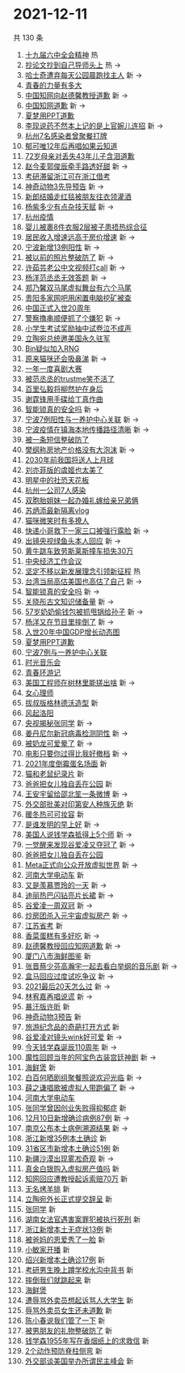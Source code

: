 # 2021-12-11

共 130 条

<!-- BEGIN -->
<!-- 最后更新时间 Sat Dec 11 2021 11:14:43 GMT+0800 (China Standard Time) -->

1. [十九届六中全会精神](https://s.weibo.com//weibo?q=%23%E5%8D%81%E4%B9%9D%E5%B1%8A%E5%85%AD%E4%B8%AD%E5%85%A8%E4%BC%9A%E7%B2%BE%E7%A5%9E%23&Refer=new_time)
   热
1. [抄论文抄到自己导师头上](https://s.weibo.com//weibo?q=%23%E6%8A%84%E8%AE%BA%E6%96%87%E6%8A%84%E5%88%B0%E8%87%AA%E5%B7%B1%E5%AF%BC%E5%B8%88%E5%A4%B4%E4%B8%8A%23&Refer=top)
   热 ->
1. [哈士奇遭弃每天公园晨跑找主人](https://s.weibo.com//weibo?q=%23%E5%93%88%E5%A3%AB%E5%A5%87%E9%81%AD%E5%BC%83%E6%AF%8F%E5%A4%A9%E5%85%AC%E5%9B%AD%E6%99%A8%E8%B7%91%E6%89%BE%E4%B8%BB%E4%BA%BA%23&Refer=top)
   新 ->
1. [青春的力量有多大](https://s.weibo.com//weibo?q=%23%E9%9D%92%E6%98%A5%E7%9A%84%E5%8A%9B%E9%87%8F%E6%9C%89%E5%A4%9A%E5%A4%A7%23&Refer=top)
1. [中国知网向赵德馨教授道歉](https://s.weibo.com//weibo?q=%23%E4%B8%AD%E5%9B%BD%E7%9F%A5%E7%BD%91%E5%90%91%E8%B5%B5%E5%BE%B7%E9%A6%A8%E6%95%99%E6%8E%88%E9%81%93%E6%AD%89%23&Refer=top)
   新 ->
1. [中国知网道歉](https://s.weibo.com//weibo?q=%23%E4%B8%AD%E5%9B%BD%E7%9F%A5%E7%BD%91%E9%81%93%E6%AD%89%23&Refer=top)
   新 ->
1. [夏梦用PPT道歉](https://s.weibo.com//weibo?q=%23%E5%A4%8F%E6%A2%A6%E7%94%A8PPT%E9%81%93%E6%AD%89%23&Refer=top)
1. [李现说药不然本上记的是上官婉儿连招](https://s.weibo.com//weibo?q=%23%E6%9D%8E%E7%8E%B0%E8%AF%B4%E8%8D%AF%E4%B8%8D%E7%84%B6%E6%9C%AC%E4%B8%8A%E8%AE%B0%E7%9A%84%E6%98%AF%E4%B8%8A%E5%AE%98%E5%A9%89%E5%84%BF%E8%BF%9E%E6%8B%9B%23&Refer=top)
   新 ->
1. [杭州7名感染者曾聚餐打牌](https://s.weibo.com//weibo?q=%23%E6%9D%AD%E5%B7%9E7%E5%90%8D%E6%84%9F%E6%9F%93%E8%80%85%E6%9B%BE%E8%81%9A%E9%A4%90%E6%89%93%E7%89%8C%23&Refer=top)
1. [郁可唯12年后再唱如果云知道](https://s.weibo.com//weibo?q=%23%E9%83%81%E5%8F%AF%E5%94%AF12%E5%B9%B4%E5%90%8E%E5%86%8D%E5%94%B1%E5%A6%82%E6%9E%9C%E4%BA%91%E7%9F%A5%E9%81%93%23&Refer=top)
1. [72岁母亲对丢失43年儿子含泪道歉](https://s.weibo.com//weibo?q=%2372%E5%B2%81%E6%AF%8D%E4%BA%B2%E5%AF%B9%E4%B8%A2%E5%A4%B143%E5%B9%B4%E5%84%BF%E5%AD%90%E5%90%AB%E6%B3%AA%E9%81%93%E6%AD%89%23&Refer=top)
1. [赵今麦郭俊辰牵手路透好甜](https://s.weibo.com//weibo?q=%23%E8%B5%B5%E4%BB%8A%E9%BA%A6%E9%83%AD%E4%BF%8A%E8%BE%B0%E7%89%B5%E6%89%8B%E8%B7%AF%E9%80%8F%E5%A5%BD%E7%94%9C%23&Refer=top)
   新 ->
1. [考研滞留浙江可在浙江借考](https://s.weibo.com//weibo?q=%23%E8%80%83%E7%A0%94%E6%BB%9E%E7%95%99%E6%B5%99%E6%B1%9F%E5%8F%AF%E5%9C%A8%E6%B5%99%E6%B1%9F%E5%80%9F%E8%80%83%23&Refer=top)
1. [神奇动物3先导预告](https://s.weibo.com//weibo?q=%23%E7%A5%9E%E5%A5%87%E5%8A%A8%E7%89%A93%E5%85%88%E5%AF%BC%E9%A2%84%E5%91%8A%23&Refer=top)
   新 ->
1. [新郎结婚走红毯被朋友往衣领灌酒](https://s.weibo.com//weibo?q=%23%E6%96%B0%E9%83%8E%E7%BB%93%E5%A9%9A%E8%B5%B0%E7%BA%A2%E6%AF%AF%E8%A2%AB%E6%9C%8B%E5%8F%8B%E5%BE%80%E8%A1%A3%E9%A2%86%E7%81%8C%E9%85%92%23&Refer=top)
1. [杨紫多少有点杂技天赋](https://s.weibo.com//weibo?q=%23%E6%9D%A8%E7%B4%AB%E5%A4%9A%E5%B0%91%E6%9C%89%E7%82%B9%E6%9D%82%E6%8A%80%E5%A4%A9%E8%B5%8B%23&Refer=top)
   新 ->
1. [杭州疫情](https://s.weibo.com//weibo?q=%E6%9D%AD%E5%B7%9E%E7%96%AB%E6%83%85&Refer=top)
1. [婴儿被裹8件衣服2层被子患捂热综合征](https://s.weibo.com//weibo?q=%23%E5%A9%B4%E5%84%BF%E8%A2%AB%E8%A3%B98%E4%BB%B6%E8%A1%A3%E6%9C%8D2%E5%B1%82%E8%A2%AB%E5%AD%90%E6%82%A3%E6%8D%82%E7%83%AD%E7%BB%BC%E5%90%88%E5%BE%81%23&Refer=top)
1. [居民收入增速远高于房价增速](https://s.weibo.com//weibo?q=%23%E5%B1%85%E6%B0%91%E6%94%B6%E5%85%A5%E5%A2%9E%E9%80%9F%E8%BF%9C%E9%AB%98%E4%BA%8E%E6%88%BF%E4%BB%B7%E5%A2%9E%E9%80%9F%23&Refer=top)
   新 ->
1. [宁波新增13例阳性](https://s.weibo.com//weibo?q=%23%E5%AE%81%E6%B3%A2%E6%96%B0%E5%A2%9E13%E4%BE%8B%E9%98%B3%E6%80%A7%23&Refer=top)
   新 ->
1. [被以前的照片整破防了](https://s.weibo.com//weibo?q=%23%E8%A2%AB%E4%BB%A5%E5%89%8D%E7%9A%84%E7%85%A7%E7%89%87%E6%95%B4%E7%A0%B4%E9%98%B2%E4%BA%86%23&Refer=top)
   新 ->
1. [许茹芸老公中文视频打call](https://s.weibo.com//weibo?q=%23%E8%AE%B8%E8%8C%B9%E8%8A%B8%E8%80%81%E5%85%AC%E4%B8%AD%E6%96%87%E8%A7%86%E9%A2%91%E6%89%93call%23&Refer=top)
   新 ->
1. [杨洋范丞丞无效答题](https://s.weibo.com//weibo?q=%23%E6%9D%A8%E6%B4%8B%E8%8C%83%E4%B8%9E%E4%B8%9E%E6%97%A0%E6%95%88%E7%AD%94%E9%A2%98%23&Refer=top)
   新 ->
1. [郑乃馨双马尾虚拟舞台有六个马尾](https://s.weibo.com//weibo?q=%23%E9%83%91%E4%B9%83%E9%A6%A8%E5%8F%8C%E9%A9%AC%E5%B0%BE%E8%99%9A%E6%8B%9F%E8%88%9E%E5%8F%B0%E6%9C%89%E5%85%AD%E4%B8%AA%E9%A9%AC%E5%B0%BE%23&Refer=top)
1. [贵阳多家网吧用闲置电脑挖矿被查](https://s.weibo.com//weibo?q=%23%E8%B4%B5%E9%98%B3%E5%A4%9A%E5%AE%B6%E7%BD%91%E5%90%A7%E7%94%A8%E9%97%B2%E7%BD%AE%E7%94%B5%E8%84%91%E6%8C%96%E7%9F%BF%E8%A2%AB%E6%9F%A5%23&Refer=top)
1. [中国正式入世20周年](https://s.weibo.com//weibo?q=%23%E4%B8%AD%E5%9B%BD%E6%AD%A3%E5%BC%8F%E5%85%A5%E4%B8%9620%E5%91%A8%E5%B9%B4%23&Refer=top)
1. [警察撸串顺便抓了个嫌犯](https://s.weibo.com//weibo?q=%23%E8%AD%A6%E5%AF%9F%E6%92%B8%E4%B8%B2%E9%A1%BA%E4%BE%BF%E6%8A%93%E4%BA%86%E4%B8%AA%E5%AB%8C%E7%8A%AF%23&Refer=top)
   新 ->
1. [小学生考试奖励抽中试卷泣不成声](https://s.weibo.com//weibo?q=%23%E5%B0%8F%E5%AD%A6%E7%94%9F%E8%80%83%E8%AF%95%E5%A5%96%E5%8A%B1%E6%8A%BD%E4%B8%AD%E8%AF%95%E5%8D%B7%E6%B3%A3%E4%B8%8D%E6%88%90%E5%A3%B0%23&Refer=top)
1. [立陶宛总统邀美国永久驻军](https://s.weibo.com//weibo?q=%23%E7%AB%8B%E9%99%B6%E5%AE%9B%E6%80%BB%E7%BB%9F%E9%82%80%E7%BE%8E%E5%9B%BD%E6%B0%B8%E4%B9%85%E9%A9%BB%E5%86%9B%23&Refer=top)
1. [Bin疑似加入RNG](https://s.weibo.com//weibo?q=Bin%E7%96%91%E4%BC%BC%E5%8A%A0%E5%85%A5RNG&Refer=top)
1. [原来猫咪还会吸鼻涕](https://s.weibo.com//weibo?q=%23%E5%8E%9F%E6%9D%A5%E7%8C%AB%E5%92%AA%E8%BF%98%E4%BC%9A%E5%90%B8%E9%BC%BB%E6%B6%95%23&Refer=top)
   新 ->
1. [一年一度喜剧大赛](https://s.weibo.com//weibo?q=%E4%B8%80%E5%B9%B4%E4%B8%80%E5%BA%A6%E5%96%9C%E5%89%A7%E5%A4%A7%E8%B5%9B&Refer=top)
1. [被范丞丞的trustme笑不活了](https://s.weibo.com//weibo?q=%23%E8%A2%AB%E8%8C%83%E4%B8%9E%E4%B8%9E%E7%9A%84trustme%E7%AC%91%E4%B8%8D%E6%B4%BB%E4%BA%86%23&Refer=top)
1. [百里弘毅将柳然护在身后](https://s.weibo.com//weibo?q=%23%E7%99%BE%E9%87%8C%E5%BC%98%E6%AF%85%E5%B0%86%E6%9F%B3%E7%84%B6%E6%8A%A4%E5%9C%A8%E8%BA%AB%E5%90%8E%23&Refer=top)
1. [谢霆锋用手碟给丁真作曲](https://s.weibo.com//weibo?q=%23%E8%B0%A2%E9%9C%86%E9%94%8B%E7%94%A8%E6%89%8B%E7%A2%9F%E7%BB%99%E4%B8%81%E7%9C%9F%E4%BD%9C%E6%9B%B2%23&Refer=top)
1. [智能锁真的安全吗](https://s.weibo.com//weibo?q=%23%E6%99%BA%E8%83%BD%E9%94%81%E7%9C%9F%E7%9A%84%E5%AE%89%E5%85%A8%E5%90%97%23&Refer=top)
   新 ->
1. [宁波7例阳性与一养护中心关联](https://s.weibo.com//weibo?q=%23%E5%AE%81%E6%B3%A27%E4%BE%8B%E9%98%B3%E6%80%A7%E4%B8%8E%E4%B8%80%E5%85%BB%E6%8A%A4%E4%B8%AD%E5%BF%83%E5%85%B3%E8%81%94%23&Refer=top)
   新 ->
1. [宁波疫情在镇海本地传播路径清晰](https://s.weibo.com//weibo?q=%23%E5%AE%81%E6%B3%A2%E7%96%AB%E6%83%85%E5%9C%A8%E9%95%87%E6%B5%B7%E6%9C%AC%E5%9C%B0%E4%BC%A0%E6%92%AD%E8%B7%AF%E5%BE%84%E6%B8%85%E6%99%B0%23&Refer=top)
   新 ->
1. [被一条短信整破防了](https://s.weibo.com//weibo?q=%23%E8%A2%AB%E4%B8%80%E6%9D%A1%E7%9F%AD%E4%BF%A1%E6%95%B4%E7%A0%B4%E9%98%B2%E4%BA%86%23&Refer=top)
1. [樊纲称房地产价格没有大泡沫](https://s.weibo.com//weibo?q=%23%E6%A8%8A%E7%BA%B2%E7%A7%B0%E6%88%BF%E5%9C%B0%E4%BA%A7%E4%BB%B7%E6%A0%BC%E6%B2%A1%E6%9C%89%E5%A4%A7%E6%B3%A1%E6%B2%AB%23&Refer=top)
   新 ->
1. [2030年前我国将送人上月球](https://s.weibo.com//weibo?q=%232030%E5%B9%B4%E5%89%8D%E6%88%91%E5%9B%BD%E5%B0%86%E9%80%81%E4%BA%BA%E4%B8%8A%E6%9C%88%E7%90%83%23&Refer=top)
1. [刘亦菲版的虞姬也太美了](https://s.weibo.com//weibo?q=%23%E5%88%98%E4%BA%A6%E8%8F%B2%E7%89%88%E7%9A%84%E8%99%9E%E5%A7%AC%E4%B9%9F%E5%A4%AA%E7%BE%8E%E4%BA%86%23&Refer=top)
1. [明星中的社恐天花板](https://s.weibo.com//weibo?q=%23%E6%98%8E%E6%98%9F%E4%B8%AD%E7%9A%84%E7%A4%BE%E6%81%90%E5%A4%A9%E8%8A%B1%E6%9D%BF%23&Refer=top)
1. [杭州一公司7人感染](https://s.weibo.com//weibo?q=%23%E6%9D%AD%E5%B7%9E%E4%B8%80%E5%85%AC%E5%8F%B87%E4%BA%BA%E6%84%9F%E6%9F%93%23&Refer=top)
1. [双胞胎姐妹一起办婚礼嫁给亲兄弟俩](https://s.weibo.com//weibo?q=%23%E5%8F%8C%E8%83%9E%E8%83%8E%E5%A7%90%E5%A6%B9%E4%B8%80%E8%B5%B7%E5%8A%9E%E5%A9%9A%E7%A4%BC%E5%AB%81%E7%BB%99%E4%BA%B2%E5%85%84%E5%BC%9F%E4%BF%A9%23&Refer=top)
1. [苏炳添最新隔离vlog](https://s.weibo.com//weibo?q=%23%E8%8B%8F%E7%82%B3%E6%B7%BB%E6%9C%80%E6%96%B0%E9%9A%94%E7%A6%BBvlog%23&Refer=top)
1. [猫咪微笑时有多撩人](https://s.weibo.com//weibo?q=%23%E7%8C%AB%E5%92%AA%E5%BE%AE%E7%AC%91%E6%97%B6%E6%9C%89%E5%A4%9A%E6%92%A9%E4%BA%BA%23&Refer=top)
1. [快递小哥救下一家三口被强行露脸](https://s.weibo.com//weibo?q=%23%E5%BF%AB%E9%80%92%E5%B0%8F%E5%93%A5%E6%95%91%E4%B8%8B%E4%B8%80%E5%AE%B6%E4%B8%89%E5%8F%A3%E8%A2%AB%E5%BC%BA%E8%A1%8C%E9%9C%B2%E8%84%B8%23&Refer=top)
   新 ->
1. [出镜央视绿鱼头本人回应](https://s.weibo.com//weibo?q=%23%E5%87%BA%E9%95%9C%E5%A4%AE%E8%A7%86%E7%BB%BF%E9%B1%BC%E5%A4%B4%E6%9C%AC%E4%BA%BA%E5%9B%9E%E5%BA%94%23&Refer=top)
   新 ->
1. [黄牛跳车致劳斯莱斯撞车损失30万](https://s.weibo.com//weibo?q=%23%E9%BB%84%E7%89%9B%E8%B7%B3%E8%BD%A6%E8%87%B4%E5%8A%B3%E6%96%AF%E8%8E%B1%E6%96%AF%E6%92%9E%E8%BD%A6%E6%8D%9F%E5%A4%B130%E4%B8%87%23&Refer=top)
1. [中央经济工作会议](https://s.weibo.com//weibo?q=%23%E4%B8%AD%E5%A4%AE%E7%BB%8F%E6%B5%8E%E5%B7%A5%E4%BD%9C%E4%BC%9A%E8%AE%AE%23&Refer=top)
1. [坚定不移以新发展理念引领新征程](https://s.weibo.com//weibo?q=%23%E5%9D%9A%E5%AE%9A%E4%B8%8D%E7%A7%BB%E4%BB%A5%E6%96%B0%E5%8F%91%E5%B1%95%E7%90%86%E5%BF%B5%E5%BC%95%E9%A2%86%E6%96%B0%E5%BE%81%E7%A8%8B%23&Refer=new_time)
   热
1. [台湾当局高估美国也高估了自己](https://s.weibo.com//weibo?q=%23%E5%8F%B0%E6%B9%BE%E5%BD%93%E5%B1%80%E9%AB%98%E4%BC%B0%E7%BE%8E%E5%9B%BD%E4%B9%9F%E9%AB%98%E4%BC%B0%E4%BA%86%E8%87%AA%E5%B7%B1%23&Refer=top)
   新 ->
1. [智能锁真的安全吗](https://s.weibo.com//weibo?q=%E6%99%BA%E8%83%BD%E9%94%81%E7%9C%9F%E7%9A%84%E5%AE%89%E5%85%A8%E5%90%97&Refer=top)
   新 ->
1. [关晓彤古文知识储备量](https://s.weibo.com//weibo?q=%23%E5%85%B3%E6%99%93%E5%BD%A4%E5%8F%A4%E6%96%87%E7%9F%A5%E8%AF%86%E5%82%A8%E5%A4%87%E9%87%8F%23&Refer=top)
   新 ->
1. [57岁奶奶偷钱包被抓甩锅给孙子](https://s.weibo.com//weibo?q=%2357%E5%B2%81%E5%A5%B6%E5%A5%B6%E5%81%B7%E9%92%B1%E5%8C%85%E8%A2%AB%E6%8A%93%E7%94%A9%E9%94%85%E7%BB%99%E5%AD%99%E5%AD%90%23&Refer=top)
   新 ->
1. [杨洋又在节目里摔倒了](https://s.weibo.com//weibo?q=%23%E6%9D%A8%E6%B4%8B%E5%8F%88%E5%9C%A8%E8%8A%82%E7%9B%AE%E9%87%8C%E6%91%94%E5%80%92%E4%BA%86%23&Refer=top)
   新 ->
1. [入世20年中国GDP增长动态图](https://s.weibo.com//weibo?q=%23%E5%85%A5%E4%B8%9620%E5%B9%B4%E4%B8%AD%E5%9B%BDGDP%E5%A2%9E%E9%95%BF%E5%8A%A8%E6%80%81%E5%9B%BE%23&Refer=top)
1. [夏梦用PPT道歉](https://s.weibo.com//weibo?q=%E5%A4%8F%E6%A2%A6%E7%94%A8PPT%E9%81%93%E6%AD%89&Refer=top)
1. [宁波7例与一养护中心关联](https://s.weibo.com//weibo?q=%23%E5%AE%81%E6%B3%A27%E4%BE%8B%E4%B8%8E%E4%B8%80%E5%85%BB%E6%8A%A4%E4%B8%AD%E5%BF%83%E5%85%B3%E8%81%94%23&Refer=top)
1. [时光音乐会](https://s.weibo.com//weibo?q=%E6%97%B6%E5%85%89%E9%9F%B3%E4%B9%90%E4%BC%9A&Refer=top)
1. [青春环游记](https://s.weibo.com//weibo?q=%E9%9D%92%E6%98%A5%E7%8E%AF%E6%B8%B8%E8%AE%B0&Refer=top)
1. [美国工程师在树林里能搓出啥](https://s.weibo.com//weibo?q=%E7%BE%8E%E5%9B%BD%E5%B7%A5%E7%A8%8B%E5%B8%88%E5%9C%A8%E6%A0%91%E6%9E%97%E9%87%8C%E8%83%BD%E6%90%93%E5%87%BA%E5%95%A5&Refer=top)
   新 ->
1. [女心理师](https://s.weibo.com//weibo?q=%E5%A5%B3%E5%BF%83%E7%90%86%E5%B8%88&Refer=top)
1. [拔叔版格林德沃造型](https://s.weibo.com//weibo?q=%23%E6%8B%94%E5%8F%94%E7%89%88%E6%A0%BC%E6%9E%97%E5%BE%B7%E6%B2%83%E9%80%A0%E5%9E%8B%23&Refer=top)
   新
1. [风起洛阳](https://s.weibo.com//weibo?q=%E9%A3%8E%E8%B5%B7%E6%B4%9B%E9%98%B3&Refer=top)
1. [央视揭秘张同学](https://s.weibo.com//weibo?q=%23%E5%A4%AE%E8%A7%86%E6%8F%AD%E7%A7%98%E5%BC%A0%E5%90%8C%E5%AD%A6%23&Refer=top)
   新 ->
1. [姜丹尼尔新冠病毒检测阴性](https://s.weibo.com//weibo?q=%23%E5%A7%9C%E4%B8%B9%E5%B0%BC%E5%B0%94%E6%96%B0%E5%86%A0%E7%97%85%E6%AF%92%E6%A3%80%E6%B5%8B%E9%98%B4%E6%80%A7%23&Refer=top)
   新 ->
1. [被奶龙可爱晕了](https://s.weibo.com//weibo?q=%23%E8%A2%AB%E5%A5%B6%E9%BE%99%E5%8F%AF%E7%88%B1%E6%99%95%E4%BA%86%23&Refer=top)
   新 ->
1. [电影只要你过得比我好撤档](https://s.weibo.com//weibo?q=%23%E7%94%B5%E5%BD%B1%E5%8F%AA%E8%A6%81%E4%BD%A0%E8%BF%87%E5%BE%97%E6%AF%94%E6%88%91%E5%A5%BD%E6%92%A4%E6%A1%A3%23&Refer=top)
   新 ->
1. [2021年度倒霉蛋名场面](https://s.weibo.com//weibo?q=%232021%E5%B9%B4%E5%BA%A6%E5%80%92%E9%9C%89%E8%9B%8B%E5%90%8D%E5%9C%BA%E9%9D%A2%23&Refer=top)
   新
1. [猫和老鼠纪录片](https://s.weibo.com//weibo?q=%E7%8C%AB%E5%92%8C%E8%80%81%E9%BC%A0%E7%BA%AA%E5%BD%95%E7%89%87&Refer=top)
   新
1. [爸爸把女儿独自丢在公园](https://s.weibo.com//weibo?q=%E7%88%B8%E7%88%B8%E6%8A%8A%E5%A5%B3%E5%84%BF%E7%8B%AC%E8%87%AA%E4%B8%A2%E5%9C%A8%E5%85%AC%E5%9B%AD&Refer=top)
   新
1. [王安宇留给邵北笙一条微博](https://s.weibo.com//weibo?q=%23%E7%8E%8B%E5%AE%89%E5%AE%87%E7%95%99%E7%BB%99%E9%82%B5%E5%8C%97%E7%AC%99%E4%B8%80%E6%9D%A1%E5%BE%AE%E5%8D%9A%23&Refer=top)
   新 ->
1. [外交部批美对印第安人种族灭绝](https://s.weibo.com//weibo?q=%23%E5%A4%96%E4%BA%A4%E9%83%A8%E6%89%B9%E7%BE%8E%E5%AF%B9%E5%8D%B0%E7%AC%AC%E5%AE%89%E4%BA%BA%E7%A7%8D%E6%97%8F%E7%81%AD%E7%BB%9D%23&Refer=top)
   新
1. [暖冬热可可妆容](https://s.weibo.com//weibo?q=%23%E6%9A%96%E5%86%AC%E7%83%AD%E5%8F%AF%E5%8F%AF%E5%A6%86%E5%AE%B9%23&Refer=top)
   新
1. [是谁发明的早上好](https://s.weibo.com//weibo?q=%23%E6%98%AF%E8%B0%81%E5%8F%91%E6%98%8E%E7%9A%84%E6%97%A9%E4%B8%8A%E5%A5%BD%23&Refer=top)
   新 ->
1. [美国人说钱学森抵得上5个师](https://s.weibo.com//weibo?q=%23%E7%BE%8E%E5%9B%BD%E4%BA%BA%E8%AF%B4%E9%92%B1%E5%AD%A6%E6%A3%AE%E6%8A%B5%E5%BE%97%E4%B8%8A5%E4%B8%AA%E5%B8%88%23&Refer=top)
   新 ->
1. [一觉醒来发现谷爱凌又夺冠了](https://s.weibo.com//weibo?q=%23%E4%B8%80%E8%A7%89%E9%86%92%E6%9D%A5%E5%8F%91%E7%8E%B0%E8%B0%B7%E7%88%B1%E5%87%8C%E5%8F%88%E5%A4%BA%E5%86%A0%E4%BA%86%23&Refer=top)
   新 ->
1. [爸爸把女儿独自丢在公园](https://s.weibo.com//weibo?q=%23%E7%88%B8%E7%88%B8%E6%8A%8A%E5%A5%B3%E5%84%BF%E7%8B%AC%E8%87%AA%E4%B8%A2%E5%9C%A8%E5%85%AC%E5%9B%AD%23&Refer=top)
1. [Meta正式向公众开放虚拟世界](https://s.weibo.com//weibo?q=%23Meta%E6%AD%A3%E5%BC%8F%E5%90%91%E5%85%AC%E4%BC%97%E5%BC%80%E6%94%BE%E8%99%9A%E6%8B%9F%E4%B8%96%E7%95%8C%23&Refer=top)
   新 ->
1. [河南大学电动车](https://s.weibo.com//weibo?q=%E6%B2%B3%E5%8D%97%E5%A4%A7%E5%AD%A6%E7%94%B5%E5%8A%A8%E8%BD%A6&Refer=top)
   新
1. [又是羡慕贾玲的一天](https://s.weibo.com//weibo?q=%23%E5%8F%88%E6%98%AF%E7%BE%A1%E6%85%95%E8%B4%BE%E7%8E%B2%E7%9A%84%E4%B8%80%E5%A4%A9%23&Refer=top)
   新 ->
1. [迪丽热巴闪钻亮片长裙](https://s.weibo.com//weibo?q=%23%E8%BF%AA%E4%B8%BD%E7%83%AD%E5%B7%B4%E9%97%AA%E9%92%BB%E4%BA%AE%E7%89%87%E9%95%BF%E8%A3%99%23&Refer=top)
   新 ->
1. [谷爱凌一周双冠](https://s.weibo.com//weibo?q=%23%E8%B0%B7%E7%88%B1%E5%87%8C%E4%B8%80%E5%91%A8%E5%8F%8C%E5%86%A0%23&Refer=top)
   新 ->
1. [炒房团杀入元宇宙虚拟房产](https://s.weibo.com//weibo?q=%23%E7%82%92%E6%88%BF%E5%9B%A2%E6%9D%80%E5%85%A5%E5%85%83%E5%AE%87%E5%AE%99%E8%99%9A%E6%8B%9F%E6%88%BF%E4%BA%A7%23&Refer=top)
   新 ->
1. [江苏省考](https://s.weibo.com//weibo?q=%23%E6%B1%9F%E8%8B%8F%E7%9C%81%E8%80%83%23&Refer=top)
   新
1. [香菜蛋糕有多好吃](https://s.weibo.com//weibo?q=%23%E9%A6%99%E8%8F%9C%E8%9B%8B%E7%B3%95%E6%9C%89%E5%A4%9A%E5%A5%BD%E5%90%83%23&Refer=top)
   新 ->
1. [赵德馨教授回应知网道歉](https://s.weibo.com//weibo?q=%23%E8%B5%B5%E5%BE%B7%E9%A6%A8%E6%95%99%E6%8E%88%E5%9B%9E%E5%BA%94%E7%9F%A5%E7%BD%91%E9%81%93%E6%AD%89%23&Refer=top)
   新 ->
1. [厦门八市海鲜图鉴](https://s.weibo.com//weibo?q=%E5%8E%A6%E9%97%A8%E5%85%AB%E5%B8%82%E6%B5%B7%E9%B2%9C%E5%9B%BE%E9%89%B4&Refer=top)
   新
1. [张晋蔡少芬高瀚宇一起去看白举纲的音乐剧](https://s.weibo.com//weibo?q=%23%E5%BC%A0%E6%99%8B%E8%94%A1%E5%B0%91%E8%8A%AC%E9%AB%98%E7%80%9A%E5%AE%87%E4%B8%80%E8%B5%B7%E5%8E%BB%E7%9C%8B%E7%99%BD%E4%B8%BE%E7%BA%B2%E7%9A%84%E9%9F%B3%E4%B9%90%E5%89%A7%23&Refer=top)
   新 ->
1. [盒马回应过度试吃争议](https://s.weibo.com//weibo?q=%23%E7%9B%92%E9%A9%AC%E5%9B%9E%E5%BA%94%E8%BF%87%E5%BA%A6%E8%AF%95%E5%90%83%E4%BA%89%E8%AE%AE%23&Refer=top)
   新 ->
1. [2021最后20天怎么过](https://s.weibo.com//weibo?q=%232021%E6%9C%80%E5%90%8E20%E5%A4%A9%E6%80%8E%E4%B9%88%E8%BF%87%23&Refer=top)
   新 ->
1. [林宥嘉再唱说谎](https://s.weibo.com//weibo?q=%23%E6%9E%97%E5%AE%A5%E5%98%89%E5%86%8D%E5%94%B1%E8%AF%B4%E8%B0%8E%23&Refer=top)
   新 ->
1. [暴汗版许昕](https://s.weibo.com//weibo?q=%23%E6%9A%B4%E6%B1%97%E7%89%88%E8%AE%B8%E6%98%95%23&Refer=top)
   新
1. [神奇动物3预告](https://s.weibo.com//weibo?q=%23%E7%A5%9E%E5%A5%87%E5%8A%A8%E7%89%A93%E9%A2%84%E5%91%8A%23&Refer=top)
   新
1. [旅游纪念品的奇葩打开方式](https://s.weibo.com//weibo?q=%23%E6%97%85%E6%B8%B8%E7%BA%AA%E5%BF%B5%E5%93%81%E7%9A%84%E5%A5%87%E8%91%A9%E6%89%93%E5%BC%80%E6%96%B9%E5%BC%8F%23&Refer=top)
   新
1. [谷爱凌对镜头wink好可爱](https://s.weibo.com//weibo?q=%23%E8%B0%B7%E7%88%B1%E5%87%8C%E5%AF%B9%E9%95%9C%E5%A4%B4wink%E5%A5%BD%E5%8F%AF%E7%88%B1%23&Refer=top)
   新 ->
1. [今天钱学森诞辰110周年](https://s.weibo.com//weibo?q=%23%E4%BB%8A%E5%A4%A9%E9%92%B1%E5%AD%A6%E6%A3%AE%E8%AF%9E%E8%BE%B0110%E5%91%A8%E5%B9%B4%23&Refer=top)
   新 ->
1. [魔性回顾当年的阿宝色古装宫廷神剧](https://s.weibo.com//weibo?q=%E9%AD%94%E6%80%A7%E5%9B%9E%E9%A1%BE%E5%BD%93%E5%B9%B4%E7%9A%84%E9%98%BF%E5%AE%9D%E8%89%B2%E5%8F%A4%E8%A3%85%E5%AE%AB%E5%BB%B7%E7%A5%9E%E5%89%A7&Refer=top)
   新 ->
1. [海鲜煲](https://s.weibo.com//weibo?q=%E6%B5%B7%E9%B2%9C%E7%85%B2&Refer=top) 新
1. [白百何晒剧组聚餐照说欢迎光临](https://s.weibo.com//weibo?q=%23%E7%99%BD%E7%99%BE%E4%BD%95%E6%99%92%E5%89%A7%E7%BB%84%E8%81%9A%E9%A4%90%E7%85%A7%E8%AF%B4%E6%AC%A2%E8%BF%8E%E5%85%89%E4%B8%B4%23&Refer=top)
   新 ->
1. [薛之谦唱歌被虚拟人带跑偏了](https://s.weibo.com//weibo?q=%23%E8%96%9B%E4%B9%8B%E8%B0%A6%E5%94%B1%E6%AD%8C%E8%A2%AB%E8%99%9A%E6%8B%9F%E4%BA%BA%E5%B8%A6%E8%B7%91%E5%81%8F%E4%BA%86%23&Refer=top)
   新 ->
1. [河南大学电动车](https://s.weibo.com//weibo?q=%23%E6%B2%B3%E5%8D%97%E5%A4%A7%E5%AD%A6%E7%94%B5%E5%8A%A8%E8%BD%A6%23&Refer=top)
1. [张同学曾因创业失败得抑郁症](https://s.weibo.com//weibo?q=%23%E5%BC%A0%E5%90%8C%E5%AD%A6%E6%9B%BE%E5%9B%A0%E5%88%9B%E4%B8%9A%E5%A4%B1%E8%B4%A5%E5%BE%97%E6%8A%91%E9%83%81%E7%97%87%23&Refer=top)
   新
1. [12月10日新增确诊病例87例](https://s.weibo.com//weibo?q=%2312%E6%9C%8810%E6%97%A5%E6%96%B0%E5%A2%9E%E7%A1%AE%E8%AF%8A%E7%97%85%E4%BE%8B87%E4%BE%8B%23&Refer=top)
   新 ->
1. [南京公布本土病例溯源结果](https://s.weibo.com//weibo?q=%23%E5%8D%97%E4%BA%AC%E5%85%AC%E5%B8%83%E6%9C%AC%E5%9C%9F%E7%97%85%E4%BE%8B%E6%BA%AF%E6%BA%90%E7%BB%93%E6%9E%9C%23&Refer=top)
   新 ->
1. [浙江新增35例本土确诊](https://s.weibo.com//weibo?q=%23%E6%B5%99%E6%B1%9F%E6%96%B0%E5%A2%9E35%E4%BE%8B%E6%9C%AC%E5%9C%9F%E7%A1%AE%E8%AF%8A%23&Refer=top)
   新
1. [31省区市新增本土确诊51例](https://s.weibo.com//weibo?q=%2331%E7%9C%81%E5%8C%BA%E5%B8%82%E6%96%B0%E5%A2%9E%E6%9C%AC%E5%9C%9F%E7%A1%AE%E8%AF%8A51%E4%BE%8B%23&Refer=top)
   新
1. [新疆沙漠出现雾凇奇观](https://s.weibo.com//weibo?q=%23%E6%96%B0%E7%96%86%E6%B2%99%E6%BC%A0%E5%87%BA%E7%8E%B0%E9%9B%BE%E5%87%87%E5%A5%87%E8%A7%82%23&Refer=top)
   新 ->
1. [真金白银购入虚拟房产值吗](https://s.weibo.com//weibo?q=%23%E7%9C%9F%E9%87%91%E7%99%BD%E9%93%B6%E8%B4%AD%E5%85%A5%E8%99%9A%E6%8B%9F%E6%88%BF%E4%BA%A7%E5%80%BC%E5%90%97%23&Refer=top)
   新
1. [知网回应遭教授起诉索赔70万](https://s.weibo.com//weibo?q=%23%E7%9F%A5%E7%BD%91%E5%9B%9E%E5%BA%94%E9%81%AD%E6%95%99%E6%8E%88%E8%B5%B7%E8%AF%89%E7%B4%A2%E8%B5%9470%E4%B8%87%23&Refer=top)
   新
1. [无名烤羊排](https://s.weibo.com//weibo?q=%23%E6%97%A0%E5%90%8D%E7%83%A4%E7%BE%8A%E6%8E%92%23&Refer=top)
   新
1. [立陶宛外长正式提交辞呈](https://s.weibo.com//weibo?q=%23%E7%AB%8B%E9%99%B6%E5%AE%9B%E5%A4%96%E9%95%BF%E6%AD%A3%E5%BC%8F%E6%8F%90%E4%BA%A4%E8%BE%9E%E5%91%88%23&Refer=top)
   新
1. [张同学](https://s.weibo.com//weibo?q=%23%E5%BC%A0%E5%90%8C%E5%AD%A6%23&Refer=top)
   新
1. [湖南女法官遇害案罪犯被执行死刑](https://s.weibo.com//weibo?q=%23%E6%B9%96%E5%8D%97%E5%A5%B3%E6%B3%95%E5%AE%98%E9%81%87%E5%AE%B3%E6%A1%88%E7%BD%AA%E7%8A%AF%E8%A2%AB%E6%89%A7%E8%A1%8C%E6%AD%BB%E5%88%91%23&Refer=top)
   新
1. [浙江新增本土无症状13例](https://s.weibo.com//weibo?q=%23%E6%B5%99%E6%B1%9F%E6%96%B0%E5%A2%9E%E6%9C%AC%E5%9C%9F%E6%97%A0%E7%97%87%E7%8A%B613%E4%BE%8B%23&Refer=top)
   新
1. [被爸妈的恩爱秀了一脸](https://s.weibo.com//weibo?q=%23%E8%A2%AB%E7%88%B8%E5%A6%88%E7%9A%84%E6%81%A9%E7%88%B1%E7%A7%80%E4%BA%86%E4%B8%80%E8%84%B8%23&Refer=top)
   新
1. [小敏家开播](https://s.weibo.com//weibo?q=%23%E5%B0%8F%E6%95%8F%E5%AE%B6%E5%BC%80%E6%92%AD%23&Refer=top)
   新
1. [绍兴新增本土确诊17例](https://s.weibo.com//weibo?q=%23%E7%BB%8D%E5%85%B4%E6%96%B0%E5%A2%9E%E6%9C%AC%E5%9C%9F%E7%A1%AE%E8%AF%8A17%E4%BE%8B%23&Refer=top)
   新
1. [考研男生晚上蹲学校水沟中背书](https://s.weibo.com//weibo?q=%23%E8%80%83%E7%A0%94%E7%94%B7%E7%94%9F%E6%99%9A%E4%B8%8A%E8%B9%B2%E5%AD%A6%E6%A0%A1%E6%B0%B4%E6%B2%9F%E4%B8%AD%E8%83%8C%E4%B9%A6%23&Refer=top)
   新
1. [摔倒我们就跳起来](https://s.weibo.com//weibo?q=%23%E6%91%94%E5%80%92%E6%88%91%E4%BB%AC%E5%B0%B1%E8%B7%B3%E8%B5%B7%E6%9D%A5%23&Refer=top)
   新
1. [海鲜煲](https://s.weibo.com//weibo?q=%23%E6%B5%B7%E9%B2%9C%E7%85%B2%23&Refer=top)
1. [遭辱骂外卖员想起诉骂人大学生](https://s.weibo.com//weibo?q=%23%E9%81%AD%E8%BE%B1%E9%AA%82%E5%A4%96%E5%8D%96%E5%91%98%E6%83%B3%E8%B5%B7%E8%AF%89%E9%AA%82%E4%BA%BA%E5%A4%A7%E5%AD%A6%E7%94%9F%23&Refer=top)
   新
1. [辱骂外卖员女生还未道歉](https://s.weibo.com//weibo?q=%23%E8%BE%B1%E9%AA%82%E5%A4%96%E5%8D%96%E5%91%98%E5%A5%B3%E7%94%9F%E8%BF%98%E6%9C%AA%E9%81%93%E6%AD%89%23&Refer=top)
   新
1. [陈小春说我们管了一下](https://s.weibo.com//weibo?q=%23%E9%99%88%E5%B0%8F%E6%98%A5%E8%AF%B4%E6%88%91%E4%BB%AC%E7%AE%A1%E4%BA%86%E4%B8%80%E4%B8%8B%23&Refer=top)
   新
1. [被男朋友的礼物整破防了](https://s.weibo.com//weibo?q=%23%E8%A2%AB%E7%94%B7%E6%9C%8B%E5%8F%8B%E7%9A%84%E7%A4%BC%E7%89%A9%E6%95%B4%E7%A0%B4%E9%98%B2%E4%BA%86%23&Refer=top)
   新
1. [钱学森1955年写在香烟纸上的求救信](https://s.weibo.com//weibo?q=%23%E9%92%B1%E5%AD%A6%E6%A3%AE1955%E5%B9%B4%E5%86%99%E5%9C%A8%E9%A6%99%E7%83%9F%E7%BA%B8%E4%B8%8A%E7%9A%84%E6%B1%82%E6%95%91%E4%BF%A1%23&Refer=top)
   新
1. [2个动作预防脊柱侧弯](https://s.weibo.com//weibo?q=%232%E4%B8%AA%E5%8A%A8%E4%BD%9C%E9%A2%84%E9%98%B2%E8%84%8A%E6%9F%B1%E4%BE%A7%E5%BC%AF%23&Refer=top)
   新
1. [外交部谈美国举办所谓民主峰会](https://s.weibo.com//weibo?q=%23%E5%A4%96%E4%BA%A4%E9%83%A8%E8%B0%88%E7%BE%8E%E5%9B%BD%E4%B8%BE%E5%8A%9E%E6%89%80%E8%B0%93%E6%B0%91%E4%B8%BB%E5%B3%B0%E4%BC%9A%23&Refer=top)
   新

<!-- END -->
